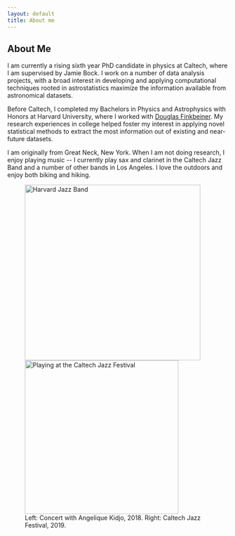 ```yaml
---
layout: default
title: About me
---
```

<div class="text-left">
<h2 class="post-title">About Me</h2>
<p>
I am currently a rising sixth year PhD candidate in physics at Caltech, where I am supervised by Jamie Bock. I work on a number of data analysis projects, with a broad interest in developing and applying computational techniques rooted in astrostatistics maximize the information available from astronomical datasets.
<p>  
<!-- As a member of the CIBER collaboration, I have worked on both data analysis of CIBER-1 data and instrumentation work for the CIBER-2 experiment. During the first half of my PhD, I built hardware for CIBER-2, ran laboratory measurements to characterize detector performance, and worked through integration of the experiment with the full sounding rocket payload. This work was done in collaboration with NASA's sounding rocket program and involved working at NASA Wallops Flight Facility in Virginia and White Sands Missile Range in Las Cruces, New Mexico, where I participated in a successful first flight and experiment recovery (<a href ="https://www.nasa.gov/feature/goddard/2021/rocket-team-to-discern-if-our-star-count-should-go-way-up">Press release for CIBER-2 first flight, June 2021</a>).
  
<div class="text-center">
<p align="center">
  <figure>
  <img src="/img/richard_wallops.jpeg" width="400" alt="Wallops pre vibe" />
  <img src="/img/wsmr_hotcount.jpeg" width="400" alt="WSMR hot count" />    
  <img src="/img/wsmr_recovery_1.jpeg" width="800" alt="WSMR experiment recovery" />
   <figcaption>
      Top Left: CIBER-2 during integration at Wallops Flight Facility. Top Right: Hot count at White Sands Missile Range (WSMR), New Mexico. Bottom: Experiment recovery at WSMR.
    </figcaption>
  </figure>
</p>
</div>   -->

Before Caltech, I completed my Bachelors in Physics and Astrophysics with Honors at Harvard University, where I worked with <a href="https://faun.rc.fas.harvard.edu/nebel/dfink//">Douglas Finkbeiner</a>. My research experiences in college helped foster my interest in applying novel statistical methods to extract the most information out of existing and near-future datasets.
</p>
  
<p>
  I am originally from Great Neck, New York. When I am not doing research, I enjoy playing music -- I currently play sax and clarinet in the Caltech Jazz Band and a number of other bands in Los Angeles. I love the outdoors and enjoy both biking and hiking.
 </p>
</div>
<div class="text-center">
<p align="center">
  <figure>
  <img src="/img/angelique_kidjo_concert.JPG" width="400" alt="Harvard Jazz Band" />
   <img src='/img/caltech_jazz.jpg' width="350" alt="Playing at the Caltech Jazz Festival" />
   <figcaption>
      Left: Concert with Angelique Kidjo, 2018. Right: Caltech Jazz Festival, 2019.
    </figcaption>
  </figure>
</p>
</div>
